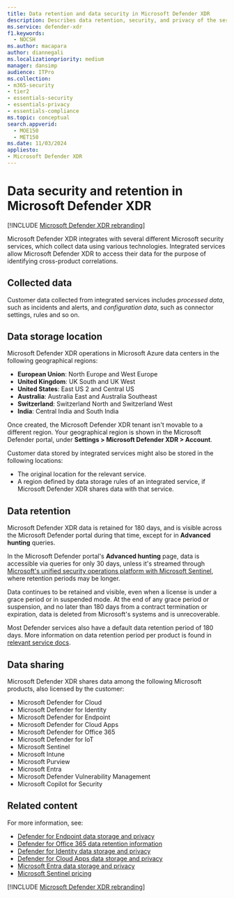 ```yaml
---
title: Data retention and data security in Microsoft Defender XDR
description: Describes data retention, security, and privacy of the service.
ms.service: defender-xdr
f1.keywords: 
  - NOCSH
ms.author: macapara
author: diannegali
ms.localizationpriority: medium
manager: dansimp
audience: ITPro
ms.collection: 
- m365-security
- tier2
- essentials-security
- essentials-privacy
- essentials-compliance
ms.topic: conceptual
search.appverid: 
  - MOE150
  - MET150
ms.date: 11/03/2024
appliesto: 
- Microsoft Defender XDR 
---
```


# Data security and retention in Microsoft Defender XDR

[!INCLUDE [Microsoft Defender XDR rebranding](../includes/microsoft-defender.md)]

Microsoft Defender XDR integrates with several different Microsoft security services, which collect data using various technologies. Integrated services allow Microsoft Defender XDR to access their data for the purpose of identifying cross-product correlations.

## Collected data

Customer data collected from integrated services includes *processed data*, such as incidents and alerts, and *configuration data*, such as connector settings, rules and so on.

## Data storage location

Microsoft Defender XDR operations in Microsoft Azure data centers in the following geographical regions:

- **European Union**: North Europe and West Europe
- **United Kingdom**: UK South and UK West
- **United States**: East US 2 and Central US
- **Australia**: Australia East and Australia Southeast
- **Switzerland**: Switzerland North and Switzerland West
- **India**: Central India and South India

Once created, the Microsoft Defender XDR tenant isn't movable to a different region. Your geographical region is shown in the Microsoft Defender portal, under **Settings > Microsoft Defender XDR > Account**.

Customer data stored by integrated services might also be stored in the following locations:

- The original location for the relevant service.
- A region defined by data storage rules of an integrated service, if Microsoft Defender XDR shares data with that service.

## Data retention

Microsoft Defender XDR data is retained for 180 days, and is visible across the Microsoft Defender portal during that time, except for in **Advanced hunting** queries. 

In the Microsoft Defender portal's **Advanced hunting** page, data is accessible via queries for only 30 days, unless it's streamed through [Microsoft's unified security operations platform with Microsoft Sentinel](/azure/sentinel/microsoft-365-defender-sentinel-integration?toc=%2Fdefender-xdr%2Ftoc.json&bc=%2Fdefender-xdr%2Fbreadcrumb%2Ftoc.json&tabs=defender-portal), where retention periods may be longer.

Data continues to be retained and visible, even when a license is under a grace period or in suspended mode. At the end of any grace period or suspension, and no later than 180 days from a contract termination or expiration, data is deleted from Microsoft's systems and is unrecoverable.

Most Defender services also have a default data retention period of 180 days. More information on data retention period per product is found in [relevant service docs](#related-content).

## Data sharing

Microsoft Defender XDR shares data among the following Microsoft products, also licensed by the customer:

- Microsoft Defender for Cloud
- Microsoft Defender for Identity
- Microsoft Defender for Endpoint
- Microsoft Defender for Cloud Apps
- Microsoft Defender for Office 365
- Microsoft Defender for IoT
- Microsoft Sentinel
- Microsoft Intune
- Microsoft Purview
- Microsoft Entra
- Microsoft Defender Vulnerability Management
- Microsoft Copilot for Security

## Related content

For more information, see:

- [Defender for Endpoint data storage and privacy](/defender-endpoint/data-storage-privacy)
- [Defender for Office 365 data retention information](/defender-office-365/mdo-data-retention)
- [Defender for Identity data storage and privacy](/defender-for-identity/privacy-compliance)
- [Defender for Cloud Apps data storage and privacy](/defender-cloud-apps/cas-compliance-trust)
- [Microsoft Entra data storage and privacy](/entra/identity/monitoring-health/reference-reports-data-retention)
- [Microsoft Sentinel pricing](https://azure.microsoft.com/pricing/details/microsoft-sentinel/)

[!INCLUDE [Microsoft Defender XDR rebranding](../includes/defender-m3d-techcommunity.md)]
